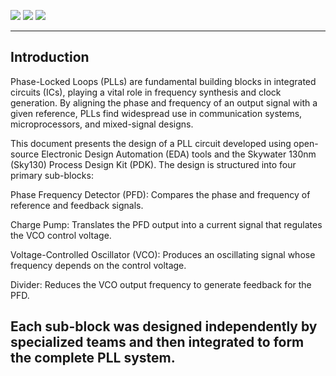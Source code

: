 ![](../../workflows/gds/badge.svg) ![](../../workflows/docs/badge.svg) ![](../../workflows/lvs/badge.svg)

---

## Introduction

Phase-Locked Loops (PLLs) are fundamental building blocks in integrated circuits (ICs), playing a vital role in frequency synthesis and clock generation. By aligning the phase and frequency of an output signal with a given reference, PLLs find widespread use in communication systems, microprocessors, and mixed-signal designs.

This document presents the design of a PLL circuit developed using open-source Electronic Design Automation (EDA) tools and the Skywater 130nm (Sky130) Process Design Kit (PDK). The design is structured into four primary sub-blocks:

Phase Frequency Detector (PFD): Compares the phase and frequency of reference and feedback signals.

Charge Pump: Translates the PFD output into a current signal that regulates the VCO control voltage.

Voltage-Controlled Oscillator (VCO): Produces an oscillating signal whose frequency depends on the control voltage.

Divider: Reduces the VCO output frequency to generate feedback for the PFD.

Each sub-block was designed independently by specialized teams and then integrated to form the complete PLL system.
---
